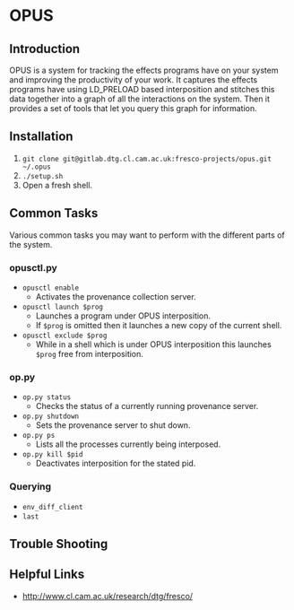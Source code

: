 # OPUS
## Introduction
OPUS is a system for tracking the effects programs have on your system and improving the productivity of your work. It captures the effects programs have using LD_PRELOAD based interposition and stitches this data together into a graph of all the interactions on the system. Then it provides a set of tools that let you query this graph for information.
## Installation
1. `git clone git@gitlab.dtg.cl.cam.ac.uk:fresco-projects/opus.git ~/.opus`
1. `./setup.sh`
1. Open a fresh shell.

## Common Tasks
Various common tasks you may want to perform with the different parts of the system.
### opusctl.py
* `opusctl enable`
  * Activates the provenance collection server.
* `opusctl launch $prog`
  * Launches a program under OPUS interposition.
  * If `$prog` is omitted then it launches a new copy of the current shell.
* `opusctl exclude $prog`
  * While in a shell which is under OPUS interposition this launches `$prog` free from interposition.

### op.py
* `op.py status`
  * Checks the status of a currently running provenance server.
* `op.py shutdown`
  * Sets the provenance server to shut down.
* `op.py ps`
  * Lists all the processes currently being interposed.
* `op.py kill $pid`
  * Deactivates interposition for the stated pid.

### Querying
* `env_diff_client`
* `last`

## Trouble Shooting

## Helpful Links
* http://www.cl.cam.ac.uk/research/dtg/fresco/